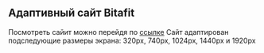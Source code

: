 ## Адаптивный сайт Bitafit
Посмотреть сайит можно перейдя по [ссылке](https://alexbash82.github.io/website/)
Сайт адаптирован подследующие размеры экрана: 320px, 740px, 1024px, 1440px и 1920px
